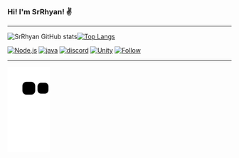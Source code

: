 ### Hi! I'm SrRhyan! ✌️
- - -
![SrRhyan GitHub stats](https://github-readme-stats.vercel.app/api?username=SrRhyan&show_icons=true&theme=radical)[![Top Langs](https://github-readme-stats.vercel.app/api/top-langs/?username=SrRhyan&layout=compact&langs_count=7&theme=radical)](https://github.com/SrRhyan/github-readme-stats)

[![Node.js](https://img.shields.io/badge/Node.js-43853D?style=for-the-badge&logo=node.js&logoColor=white)]()
[![java](https://img.shields.io/badge/JavaScript-323330?style=for-the-badge&logo=javascript&logoColor=F7DF1E)]()
[![discord](https://img.shields.io/badge/Discord-7289DA?style=for-the-badge&logo=discord&logoColor=white)](SrRhyan#8901)
[![Unity](https://img.shields.io/badge/Unity-100000?style=for-the-badge&logo=unity&logoColor=white)]()
[![Follow](https://img.shields.io/github/followers/SrRhyan.svg?style=radical&label=Follow&maxAge=2592000)]()

- - -
[![Cobra](https://raw.githubusercontent.com/rafaballerini/rafaballerini/b3f0627a4d59986893b502f6dc9d13ae368bbac7/github-contribution-grid-snake.svg)]()
